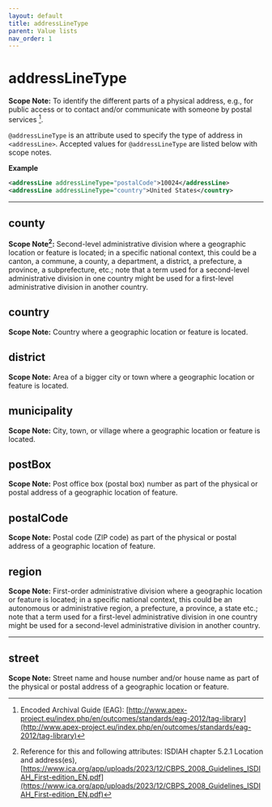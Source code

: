 ```yaml
---
layout: default
title: addressLineType
parent: Value lists
nav_order: 1
---
```


# addressLineType

**Scope Note:**
To identify the different parts of a physical address, e.g., for public access or to contact and/or communicate with someone by postal services [^1].

`@addressLineType` is an attribute used to specify the type of address in `<addressLine>`. Accepted values for `@addressLineType` are listed below with scope notes. 

**Example**
```xml
<addressLine addressLineType="postalCode">10024</addressLine>
<addressLine addressLineType="country">United States</country>
```

[^1]: Encoded Archival Guide (EAG): [http://www.apex-project.eu/index.php/en/outcomes/standards/eag-2012/tag-library](http://www.apex-project.eu/index.php/en/outcomes/standards/eag-2012/tag-library)

___

## county
**Scope Note[^2]:**
Second-level administrative division where a geographic location or feature is located; in a specific national context, this could be a canton, a commune, a county, a department, a district, a prefecture, a province, a subprefecture, etc.; note that a term used for a second-level administrative division in one country might be used for a first-level administrative division in another country.

[^2]: Reference for this and following attributes: ISDIAH chapter 5.2.1 Location and address(es), [https://www.ica.org/app/uploads/2023/12/CBPS_2008_Guidelines_ISDIAH_First-edition_EN.pdf](https://www.ica.org/app/uploads/2023/12/CBPS_2008_Guidelines_ISDIAH_First-edition_EN.pdf) 

## country 
**Scope Note:** 
Country where a geographic location or feature is located. 

## district 
**Scope Note:** 
Area of a bigger city or town where a geographic location or feature is located. 

## municipality 
**Scope Note:** 
City, town, or village where a geographic location or feature is located. 

## postBox 
**Scope Note:** 
Post office box (postal box) number as part of the physical or postal address of a geographic location of feature. 

## postalCode 
**Scope Note:** 
Postal code (ZIP code) as part of the physical or postal address of a geographic location of feature. 

## region 
**Scope Note:** 
First-order administrative division where a geographic location or feature is located; in a specific national context, this could be an autonomous or administrative region, a prefecture, a province, a state etc.; note that a term used for a first-level administrative division in one country might be used for a second-level administrative division in another country.  

___



## street 
**Scope Note:** 
Street name and house number and/or house name as part of the physical or postal address of a geographic location or feature.  



